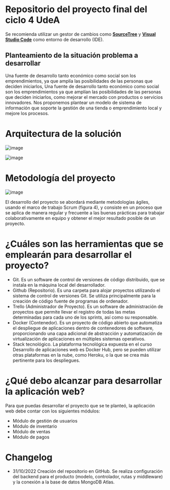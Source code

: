 # Repositorio del proyecto final del ciclo 4 UdeA
Se recomienda utilizar un gestor de cambios como [**SourceTree**](https://www.sourcetreeapp.com/ "SourceTree") y [**Visual Studio Code**](https://code.visualstudio.com/ "Visual Studio Code") como entorno de desarrollo (IDE).

## Planteamiento de la situación problema a desarrollar 

Una fuente de desarrollo tanto económico como social son los emprendimientos, ya que amplía las posibilidades de las personas que deciden iniciarlos, Una fuente de desarrollo tanto económico como social son los emprendimientos ya que amplían las posibilidades de las personas que deciden iniciarlos, como mejorar el mercado con productos o servicios innovadores. Nos proponemos plantear un modelo de sistema de información que soporte la gestión de una tienda o emprendimiento local y mejore los procesos.

# Arquitectura de la solución

![image](https://user-images.githubusercontent.com/6804880/194732233-cb8bdd7a-8fa3-4385-a2e1-3085813bdac9.png)

![image](https://user-images.githubusercontent.com/6804880/194732236-fff35542-164e-42fa-bd68-7574a6772d59.png)

# Metodología del proyecto

![image](https://user-images.githubusercontent.com/6804880/194732252-4d22ee44-e1c2-4ef5-9367-729d77a60570.png)

El desarrollo del proyecto se abordará mediante metodologías ágiles, usando el marco de trabajo Scrum (figura 4), y consiste en un proceso que se aplica de manera regular y frecuente a las buenas prácticas para trabajar colaborativamente en equipo y obtener el mejor resultado posible de un proyecto. 

# ¿Cuáles son las herramientas que se emplearán para desarrollar el proyecto?

* Git. Es un software de control de versiones de código distribuido, que se instala en la máquina local del desarrollador.  
* Github (Repositorio). Es una carpeta para alojar proyectos utilizando el sistema de control de versiones Git. Se utiliza principalmente para la creación de código fuente de programas de ordenador.
* Trello (Administrador de Proyecto). Es un software de administración de proyectos que permite llevar el registro de todas las metas determinadas para cada uno de los sprints, así como su responsable.
* Docker (Contenedor). Es un proyecto de código abierto que automatiza el despliegue de aplicaciones dentro de contenedores de software, proporcionando una capa adicional de abstracción y automatización de virtualización de aplicaciones en múltiples sistemas operativos.   
* Stack tecnológico. La plataforma tecnológica expuesta en el curso Desarrollo de aplicaciones web es Docker Hub, pero se pueden utilizar otras plataformas en la nube, como Heroku, o la que se crea más pertinente para los despliegues.

# ¿Qué debo alcanzar para desarrollar la aplicación web? 

Para que puedas desarrollar el proyecto que se te planteó, la aplicación web debe contar con los siguientes módulos:  

* Módulo de gestión de usuarios
* Módulo de inventario
* Módulo de ventas
* Módulo de pagos

# Changelog

- 31/10/2022 Creación del repositorio en GitHub. Se realiza configuración del backend para el producto (modelo, controlador, rutas y middleware) y la conexión a la base de datos MongoDB Atlas.